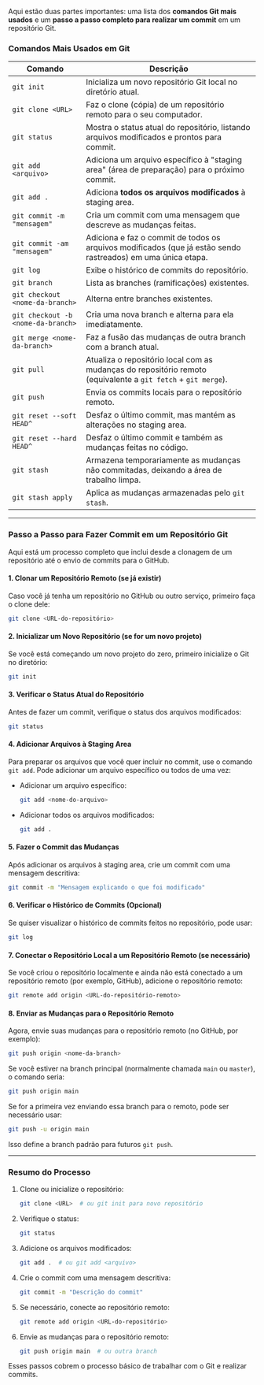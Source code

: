 Aqui estão duas partes importantes: uma lista dos **comandos Git mais usados** e um **passo a passo completo para realizar um commit** em um repositório Git.

### **Comandos Mais Usados em Git**

| **Comando** | **Descrição** |
|-------------|---------------|
| `git init` | Inicializa um novo repositório Git local no diretório atual. |
| `git clone <URL>` | Faz o clone (cópia) de um repositório remoto para o seu computador. |
| `git status` | Mostra o status atual do repositório, listando arquivos modificados e prontos para commit. |
| `git add <arquivo>` | Adiciona um arquivo específico à "staging area" (área de preparação) para o próximo commit. |
| `git add .` | Adiciona **todos os arquivos modificados** à staging area. |
| `git commit -m "mensagem"` | Cria um commit com uma mensagem que descreve as mudanças feitas. |
| `git commit -am "mensagem"` | Adiciona e faz o commit de todos os arquivos modificados (que já estão sendo rastreados) em uma única etapa. |
| `git log` | Exibe o histórico de commits do repositório. |
| `git branch` | Lista as branches (ramificações) existentes. |
| `git checkout <nome-da-branch>` | Alterna entre branches existentes. |
| `git checkout -b <nome-da-branch>` | Cria uma nova branch e alterna para ela imediatamente. |
| `git merge <nome-da-branch>` | Faz a fusão das mudanças de outra branch com a branch atual. |
| `git pull` | Atualiza o repositório local com as mudanças do repositório remoto (equivalente a `git fetch` + `git merge`). |
| `git push` | Envia os commits locais para o repositório remoto. |
| `git reset --soft HEAD^` | Desfaz o último commit, mas mantém as alterações no staging area. |
| `git reset --hard HEAD^` | Desfaz o último commit e também as mudanças feitas no código. |
| `git stash` | Armazena temporariamente as mudanças não commitadas, deixando a área de trabalho limpa. |
| `git stash apply` | Aplica as mudanças armazenadas pelo `git stash`. |

---

### **Passo a Passo para Fazer Commit em um Repositório Git**

Aqui está um processo completo que inclui desde a clonagem de um repositório até o envio de commits para o GitHub.

#### **1. Clonar um Repositório Remoto (se já existir)**

Caso você já tenha um repositório no GitHub ou outro serviço, primeiro faça o clone dele:

```bash
git clone <URL-do-repositório>
```

#### **2. Inicializar um Novo Repositório (se for um novo projeto)**

Se você está começando um novo projeto do zero, primeiro inicialize o Git no diretório:

```bash
git init
```

#### **3. Verificar o Status Atual do Repositório**

Antes de fazer um commit, verifique o status dos arquivos modificados:

```bash
git status
```

#### **4. Adicionar Arquivos à Staging Area**

Para preparar os arquivos que você quer incluir no commit, use o comando `git add`. Pode adicionar um arquivo específico ou todos de uma vez:

- Adicionar um arquivo específico:

  ```bash
  git add <nome-do-arquivo>
  ```

- Adicionar todos os arquivos modificados:

  ```bash
  git add .
  ```

#### **5. Fazer o Commit das Mudanças**

Após adicionar os arquivos à staging area, crie um commit com uma mensagem descritiva:

```bash
git commit -m "Mensagem explicando o que foi modificado"
```

#### **6. Verificar o Histórico de Commits (Opcional)**

Se quiser visualizar o histórico de commits feitos no repositório, pode usar:

```bash
git log
```

#### **7. Conectar o Repositório Local a um Repositório Remoto (se necessário)**

Se você criou o repositório localmente e ainda não está conectado a um repositório remoto (por exemplo, GitHub), adicione o repositório remoto:

```bash
git remote add origin <URL-do-repositório-remoto>
```

#### **8. Enviar as Mudanças para o Repositório Remoto**

Agora, envie suas mudanças para o repositório remoto (no GitHub, por exemplo):

```bash
git push origin <nome-da-branch>
```

Se você estiver na branch principal (normalmente chamada `main` ou `master`), o comando seria:

```bash
git push origin main
```

Se for a primeira vez enviando essa branch para o remoto, pode ser necessário usar:

```bash
git push -u origin main
```

Isso define a branch padrão para futuros `git push`.

---

### **Resumo do Processo**

1. Clone ou inicialize o repositório:
   ```bash
   git clone <URL>  # ou git init para novo repositório
   ```
2. Verifique o status:
   ```bash
   git status
   ```
3. Adicione os arquivos modificados:
   ```bash
   git add .  # ou git add <arquivo>
   ```
4. Crie o commit com uma mensagem descritiva:
   ```bash
   git commit -m "Descrição do commit"
   ```
5. Se necessário, conecte ao repositório remoto:
   ```bash
   git remote add origin <URL-do-repositório>
   ```
6. Envie as mudanças para o repositório remoto:
   ```bash
   git push origin main  # ou outra branch
   ```

Esses passos cobrem o processo básico de trabalhar com o Git e realizar commits.